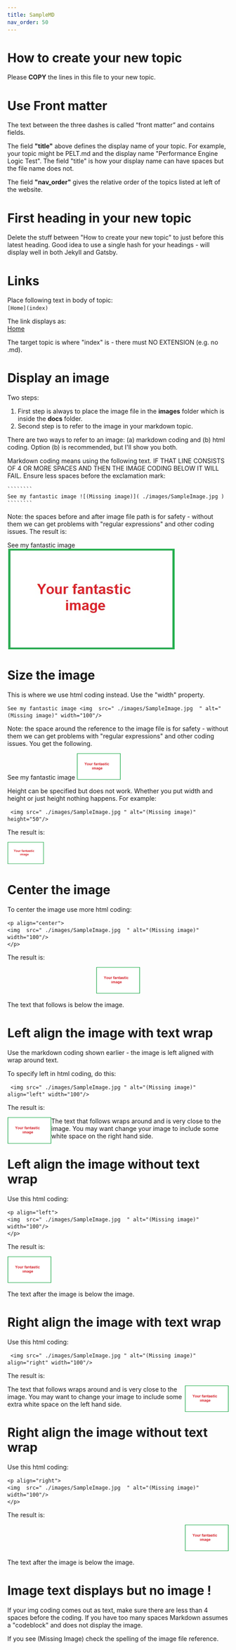 ```yaml
---
title: SampleMD
nav_order: 50
---
```

# How to create your new topic
Please **COPY** the lines in this file to your new topic.  

# Use Front matter
The text between the three dashes is called “front matter” and contains fields.

The field **"title"** above defines the display name of your topic.
For example, your topic might be PELT.md and the display name "Performance Engine Logic Test". 
The field "title" is how your display name can have spaces but the file name does not.

The field **"nav_order"** gives the relative order of the topics listed at left of the website.

# First heading in your new topic
Delete the stuff between "How to create your new topic" to just before this latest heading.  Good idea to use a single hash for your headings - will display well in both Jekyll and Gatsby.


# Links 

Place following text in body of topic:  
    ````
        [Home](index)
    ````

The link displays as:    
[Home](index)

The target topic is where "index" is - there must NO EXTENSION (e.g. no .md).



# Display an image

Two steps:
1.  First step is always to place the image file in the **images** folder which is inside the **docs** folder.
1.  Second step is to refer to the image in your markdown topic.

There are two ways to refer to an image: (a) markdown coding and (b) html coding.  Option (b) is recommended, but I'll show you both.

Markdown coding means using the following text.  IF THAT LINE CONSISTS OF 4 OR MORE SPACES AND THEN THE IMAGE CODING BELOW IT WILL FAIL.  Ensure less spaces before the exclamation mark:

    ````````  
    See my fantastic image ![(Missing image)]( ./images/SampleImage.jpg )
    ````````

Note: the spaces before and after image file path is for safety - without them we can get problems with "regular expressions" and other coding issues.
The result is:

 See my fantastic image        ![(Missing image)]( ./images/SampleImage.jpg )
  

# Size the image

This is where we use html coding instead.
Use the "width" property.

    See my fantastic image <img  src=" ./images/SampleImage.jpg  " alt="(Missing image)" width="100"/>
    
Note: the space around the reference to the image file is for safety - without them we can get problems with "regular expressions" and other coding issues.
You get the following.

See my fantastic image <img src=" ./images/SampleImage.jpg  " alt="(Missing image)" width="100"/>


Height can be specified but does not work.  Whether you put width and height or just height nothing happens.  For example:

     <img src=" ./images/SampleImage.jpg " alt="(Missing image)" height="50"/>

The result is:

<img src=" ./images/SampleImage.jpg " alt="(Missing image)" height="50"/>


# Center the image

To center the image use more html coding:

    <p align="center">
    <img  src=" ./images/SampleImage.jpg  " alt="(Missing image)" width="100"/>
    </p>

 The result is:

 <p align="center">
 <img src=" ./images/SampleImage.jpg  " alt="(Missing image)" width="100"/>
 </p>

The text that follows is below the image.



# Left align the image with text wrap

Use the markdown coding shown earlier - the image is left aligned with wrap around text. 

To specify left in html coding, do this:

     <img src=" ./images/SampleImage.jpg " alt="(Missing image)" align="left" width="100"/>

 The result is:

 <img src=" ./images/SampleImage.jpg " alt="(Missing image)" align="left" width="100"/>

The text that follows wraps around and is very close to the image.  You may want change your image to include some white space on the right hand side.


# Left align the image without text wrap

Use this html coding:

    <p align="left">
    <img  src=" ./images/SampleImage.jpg  " alt="(Missing image)" width="100"/>
    </p>

 The result is:

 <p align="left">
 <img src=" ./images/SampleImage.jpg  " alt="(Missing image)" width="100"/>
 </p>

The text after the image is below the image.


# Right align the image with text wrap

Use this html coding:

     <img src=" ./images/SampleImage.jpg " alt="(Missing image)" align="right" width="100"/>

 The result is:

 <img src=" ./images/SampleImage.jpg " alt="(Missing image)" align="right" width="100"/>

The text that follows wraps around and is very close to the image.  You may want to change your image to include some extra white space on the left hand side.


# Right align the image without text wrap

Use this html coding:

    <p align="right">
    <img  src=" ./images/SampleImage.jpg  " alt="(Missing image)" width="100"/>
    </p>

 The result is:

 <p align="right">
 <img src=" ./images/SampleImage.jpg  " alt="(Missing image)" width="100"/>
 </p>

The text after the image is below the image.






# Image text displays but no image !

If your img coding comes out as text, make sure there are less than 4 spaces before the coding.  If you have too many spaces Markdown assumes a "codeblock" and does not display the image.

If you see (Missing Image) check the spelling of the image file reference.

